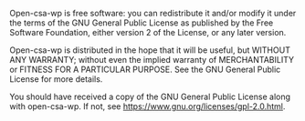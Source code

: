 Open-csa-wp is free software: you can redistribute it and/or modify it under the terms of the GNU General Public License as published by the Free Software Foundation, either version 2 of the License, or any later version.

Open-csa-wp is distributed in the hope that it will be useful, but WITHOUT ANY WARRANTY; without even the implied warranty of MERCHANTABILITY or FITNESS FOR A PARTICULAR PURPOSE. See the GNU General Public License for more details.

You should have received a copy of the GNU General Public License along with open-csa-wp. If not, see https://www.gnu.org/licenses/gpl-2.0.html.